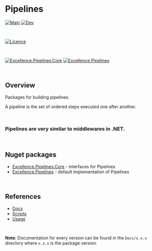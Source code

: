 # Pipelines

[![Main](https://flat.badgen.net/github/checks/ExcellenceDevelopment/Excellence.Pipelines/main/build-and-test?label=Main&cache=300)](https://github.com/ExcellenceDevelopment/Excellence.Pipelines/tree/main)
[![Dev](https://flat.badgen.net/github/checks/ExcellenceDevelopment/Excellence.Pipelines/dev/build-and-test?label=Dev&cache=300)](https://github.com/ExcellenceDevelopment/Excellence.Pipelines/tree/dev)

<br/>

[![Licence](https://flat.badgen.net/github/license/ExcellenceDevelopment/Excellence.Pipelines?label=Licence&color=4db2ff&cache=300)](https://github.com/ExcellenceDevelopment/Excellence.Pipelines/blob/main/LICENSE)

<br/>


[![Excellence.Pipelines.Core](https://flat.badgen.net/nuget/v/Excellence.Pipelines.Core?icon=nuget&label=Excellence.Pipelines.Core&color=4db2ff&cache=300)](https://www.nuget.org/packages/Excellence.Pipelines.Core/) 
[![Excellence.Pipelines](https://flat.badgen.net/nuget/v/Excellence.Pipelines?icon=nuget&label=Excellence.Pipelines&color=4db2ff&cache=300)](https://www.nuget.org/packages/Excellence.Pipelines/)

<br/>

## Overview

Packages for building pipelines.

A pipeline is the set of ordered steps executed one after another.

<br/>

### **Pipelines are very similar to middlewares in .NET.**

<br/>

## Nuget packages

 - [Excellence.Pipelines.Core](./Excellence.Pipelines/Sources/Excellence.Pipelines.Core) - interfaces for Pipelines 
 - [Excellence.Pipelines](./Excellence.Pipelines/Sources/Excellence.Pipelines) - default implementation of Pipelines 


<br />

## References

  - [Docs](./Excellence.Pipelines/Docs)
  - [Scripts](./Excellence.Pipelines/Scripts)
  - [Usage](./Excellence.Pipelines/Nugets/Readme.md)

<br/>

**Note**: Documentation for every version can be found in the `Docs/x.x.x` directory where `x.x.x` is the package version.
